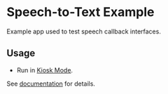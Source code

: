# Speech-to-Text Example
Example app used to test speech callback interfaces.

## Usage
- Run in [Kiosk Mode](https://github.com/robotemi/sdk/wiki/Kiosk-Mode).

See [documentation](https://temi-guide.readthedocs.io/en/latest/developer/speech-to-text.html) for details.
